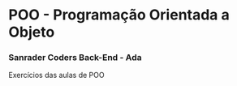 # POO - Programação Orientada a Objeto
### Sanrader Coders Back-End - Ada
Exercícios das aulas de POO 
